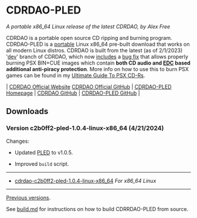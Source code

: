 # CDRDAO-PLED

_A portable x86_64 Linux release of the latest CDRDAO, by Alex Free_

CDRDAO is a portable open source CD ripping and burning program. CDRDAO-PLED is a [portable](https://alex-free.github.io/pled) Linux x86_64 pre-built download that works on all modern Linux distros. CDRDAO is built from the latest (as of 2/1/2023) '[dev](https://github.com/cdrdao/cdrdao/tree/dev)' branch of CDRDAO, which now [includes](https://github.com/cdrdao/cdrdao/blob/0afa49e7c295fcbca2cb1e65d6c590c39927c6e8/ChangeLog#L13) a [bug fix](https://github.com/cdrdao/cdrdao/pull/14) that allows properly burning PSX BIN+CUE images which contain **both CD audio and [EDC](https://alex-free.github.io/tonyhax-international/anti-piracy-bypass.html#games-with-edc-protection) based additional anti-piracy protection**. More info on how to use this to burn PSX games can be found in my [Ultimate Guide To PSX CD-Rs](https://alex-free.github.io/psx-cdr/burning-with-cdrdao).

| [CDRDAO Official Website](https://cdrdao.sourceforge.net/) [CDRDAO Official GitHub](https://github.com/cdrdao/cdrdao) | [CDRDAO-PLED Homepage](https://alex-free.github.io/cdrdao) | [CDRDAO GitHub](https://github.com/cdrdao/cdrdao) | [CDRDAO-PLED GitHub](https://github.com/alex-free/cdrdao-pled) |

## Downloads

### Version c2b0ff2-pled-1.0.4-linux-x86_64 (4/21/2024)

Changes: 

*   Updated [PLED](https://alex-free.github.io/pled) to v1.0.5.

*   Improved `build` script.

----------------------------------

*	[cdrdao-c2b0ff2-pled-1.0.4-linux-x86\_64](https://github.com/alex-free/cdrdao-pled/releases/download/v1.0.4-pled/cdrdao-c2b0ff2-pled-1.0.4-linux-x86_64.zip) _For x86_64 Linux_

----------------------------------

[Previous versions](changelog.md).

See [build.md](build.md) for instructions on how to build CDRRDAO-PLED from source.